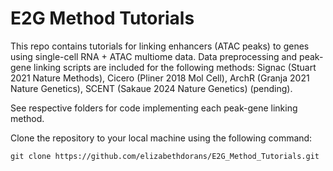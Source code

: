 # E2G Method Tutorials
This repo contains tutorials for linking enhancers (ATAC peaks) to genes using single-cell RNA + ATAC multiome data. Data preprocessing and peak-gene linking scripts are included for the following methods: Signac (Stuart 2021 Nature Methods), Cicero (Pliner 2018 Mol Cell), ArchR (Granja 2021 Nature Genetics), SCENT (Sakaue 2024 Nature Genetics) (pending).

See respective folders for code implementing each peak-gene linking method.

Clone the repository to your local machine using the following command: 

`git clone https://github.com/elizabethdorans/E2G_Method_Tutorials.git`

